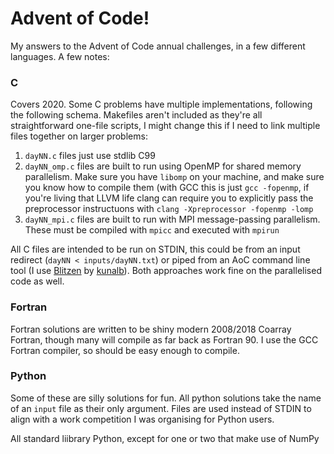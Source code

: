 # Advent of Code!

My answers to the Advent of Code annual challenges, in a few different languages. A few notes:

### C
Covers 2020. Some C problems have multiple implementations, following the following schema. Makefiles aren't included as they're all straightforward one-file scripts, I might change this if I need to link multiple files together on larger problems:

1. `dayNN.c` files just use stdlib C99
2. `dayNN_omp.c` files are built to run using OpenMP for shared memory parallelism. Make sure you have `libomp` on your machine, and make sure you know how to compile them (with GCC this is just `gcc -fopenmp`, if you're living that LLVM life clang can require you to explicitly pass the preprocessor instructuons with `clang -Xpreprocessor -fopenmp -lomp`
3. `dayNN_mpi.c` files are built to run with MPI message-passing parallelism. These must be compiled with `mpicc` and executed with `mpirun`

All C files are intended to be run on STDIN, this could be from an input redirect (`dayNN < inputs/dayNN.txt`) or piped from an AoC command line tool (I use [Blitzen](https://github.com/kunalb/blitzen) by [kunalb](https://github.com/kunalb/)). Both approaches work fine on the parallelised code as well.

### Fortran
Fortran solutions are written to be shiny modern 2008/2018 Coarray Fortran, though many will compile as far back as Fortran 90. I use the GCC Fortran compiler, so should be easy enough to compile.

### Python
Some of these are silly solutions for fun. All python solutions take the name of an `input` file as their only argument. Files are used instead of STDIN to align with a work competition I was organising for Python users.

All standard liibrary Python, except for one or two that make use of NumPy
